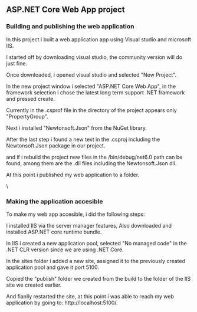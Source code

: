 ## **ASP.NET Core Web App project**

### Building and publishing the web application

In this project i built a web application app using Visual studio and microsoft IIS.

I started off by downloading visual studio, the community version will do just fine.

Once downloaded, i opened visual studio and selected "New Project".

In the new project window i selected "ASP.NET Core Web App", in the framework selection i chose the latest long term support .NET framework and pressed create.

Currently in the .csprof file in the directory of the project appears only "PropertyGroup".

Next i installed "Newtonsoft.Json" from the NuGet library.

After the last step i found a new text in the .csproj including the Newtonsoft.Json package in our project.

and if i rebuild the project new files in the /bin/debug/net6.0 path can be found, among them are the .dll files including the Newtonsoft.Json dll.

At this point i published my web application to a folder.

\


### Making the application accesible

To make my web app accesible, i did the following steps:

I installed IIS via the server manager features, Also downloaded and installed ASP.NET core runtime bundle.

In IIS i created a new application pool, selected "No managed code" in the .NET CLR version since we are using .NET Core.

In the sites folder i added a new site, assigned it to the previously created application pool and gave it port 5100.

Copied the "publish" folder we created from the build to the folder of the IIS site we created earlier.

And fianlly restarted the site, at this point i was able to reach my web application by going to: http://localhost:5100/.




